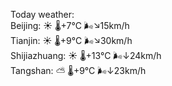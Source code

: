 Today weather:  
Beijing: ☀️   🌡️+7°C 🌬️↘15km/h  
Tianjin: ☀️   🌡️+9°C 🌬️↘30km/h  
Shijiazhuang: ☀️   🌡️+13°C 🌬️↓24km/h  
Tangshan: ⛅️  🌡️+9°C 🌬️↓23km/h  
